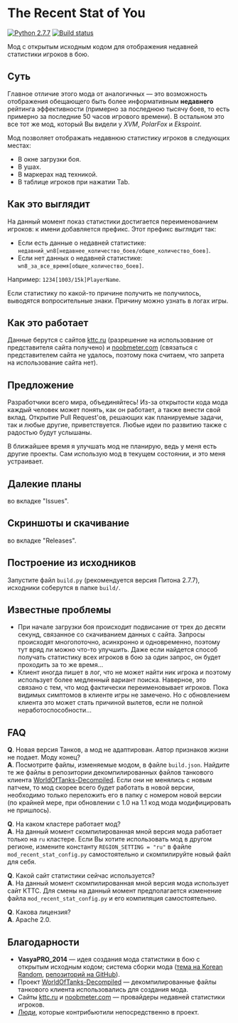 # The Recent Stat of You
[![Python 2.7.7](https://img.shields.io/badge/python-2.7.7-blue.svg)](https://www.python.org/download/releases/2.7.7/)
[![Build status](https://travis-ci.org/SerVB/TheRecentStatOfYou.svg?master)](https://travis-ci.org/SerVB/TheRecentStatOfYou)

Мод с открытым исходным кодом для отображения недавней статистики игроков в бою.

## Суть
Главное отличие этого мода от аналогичных &mdash; это возможность отображения обещающего быть более информативным **недавнего** рейтинга эффективности (примерно за последнюю тысячу боев, то есть примерно за последние 50 часов игрового времени). В остальном это всe тот же мод, который Вы видели у *XVM*, *PolarFox* и *Ekspoint*.

Мод позволяет отображать недавнюю статистику игроков в следующих местах:
- В окне загрузки боя.
- В ушах.
- В маркерах над техникой.
- В таблице игроков при нажатии Tab.

## Как это выглядит
На данный момент показ статистики достигается переименованием игроков: к имени добавляется префикс. Этот префикс выглядит так:
- Если есть данные о недавней статистике:  
`недавний_wn8[недавнее_количество_боев/общее_количество_боев]`.
- Если нет данных о недавней статистике:  
`wn8_за_все_время[общее_количество_боев]`.

Например: `1234[1003/15k]PlayerName`.

Если статистику по какой-то причине получить не получилось, выводятся вопросительные знаки. Причину можно узнать в логах игры.

## Как это работает
Данные берутся с сайтов [kttc.ru](https://kttc.ru/) (разрешение на использование от представителя сайта получено) и [noobmeter.com](http://noobmeter.com/) (связаться с представителем сайта не удалось, поэтому пока считаем, что запрета на использование сайта нет).

## Предложение
Разработчики всего мира, объединяйтесь! Из-за открытости кода мода каждый человек может понять, как он работает, а также внести свой вклад. Открытие Pull Request'ов, решающих как планируемые задачи, так и любые другие, приветствуется. Любые идеи по развитию также с радостью будут услышаны.

В ближайшее время я улучшать мод не планирую, ведь у меня есть другие проекты. Сам использую мод в текущем состоянии, и это меня устраивает.

## Далекие планы
во вкладке "Issues".

## Скриншоты и скачивание
во вкладке "Releases".

## Построение из исходников
Запустите файл `build.py` (рекомендуется версия Питона 2.7.7), исходники соберутся в папке `build/`.

## Известные проблемы
- При начале загрузки боя происходит подвисание от трех до десяти секунд, связанное со скачиванием данных с сайта. Запросы происходят многопоточно, асинхронно и одновременно, поэтому тут вряд ли можно что-то улучшить. Даже если найдется способ получать статистику всех игроков в бою за один запрос, он будет проходить за то же время...
- Клиент иногда пишет в лог, что не может найти ник игрока и поэтому использует более медленный вариант поиска. Наверное, это связано с тем, что мод фактически переименовывает игроков. Пока видимых симптомов в клиенте игры не замечено. Но с обновлением клиента это может стать причиной вылетов, если не полной неработоспособности...

## FAQ
**Q**. Новая версия Танков, а мод не адаптирован. Автор признаков жизни не подает. Моду конец?  
**A**. Посмотрите файлы, изменяемые модом, в файле `build.json`. Найдите те же файлы в репозитории декомпилированных файлов танкового клиента [WorldOfTanks-Decompiled](https://github.com/StranikS-Scan/WorldOfTanks-Decompiled/). Если они не менялись с новым патчем, то мод скорее всего будет работать в новой версии, необходимо только переложить его в папку с номером новой версии (по крайней мере, при обновлении с 1.0 на 1.1 код мода модифицировать не пришлось).

**Q**. На каком кластере работает мод?  
**A**. На данный момент скомпилированная мной версия мода работает только на `ru` кластере. Если Вы хотите использовать мод в другом регионе, измените константу `REGION_SETTING = "ru"` в файле `mod_recent_stat_config.py` самостоятельно и скомпилируйте новый файл для себя.

**Q**. Какой сайт статистики сейчас используется?  
**A**. На данный момент скомпилированная мной версия мода использует сайт КТТС. Для смены на данный момент предполагается изменение файла `mod_recent_stat_config.py` и его компиляция самостоятельно.

**Q**. Какова лицензия?  
**A**. Apache 2.0.

## Благодарности
- **VasyaPRO_2014** &mdash; идея создания мода статистики в бою с открытым исходным кодом; система сборки мода ([тема на Korean Random](https://koreanrandom.com/forum/topic/29691-09152-%D1%81%D1%82%D0%B0%D1%82%D0%B8%D1%81%D1%82%D0%B8%D0%BA%D0%B0-%D0%B8%D0%B3%D1%80%D0%BE%D0%BA%D0%BE%D0%B2-%D0%B2-%D0%B1%D0%BE%D1%8E-%D0%B1%D0%B5%D0%B7-xvm/), [репозиторий на GitHub](https://github.com/VasyaPRO/StatsInBattle)).
- Проект [WorldOfTanks-Decompiled](https://github.com/StranikS-Scan/WorldOfTanks-Decompiled/) &mdash; декомпилированные файлы танкового клиента использовались для создания мода.
- Сайты [kttc.ru](https://kttc.ru/) и [noobmeter.com](http://noobmeter.com/) &mdash; провайдеры недавней статистики игроков.
- [Люди](https://github.com/SerVB/TheRecentStatOfYou/graphs/contributors), которые контрибьютили непосредственно в проект.
